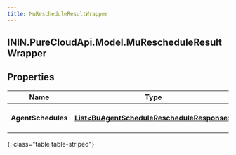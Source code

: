 ```yaml
---
title: MuRescheduleResultWrapper
---
```

## ININ.PureCloudApi.Model.MuRescheduleResultWrapper

## Properties

|Name | Type | Description | Notes|
|------------ | ------------- | ------------- | -------------|
| **AgentSchedules** | [**List&lt;BuAgentScheduleRescheduleResponse&gt;**](BuAgentScheduleRescheduleResponse.html) | The list of agent schedules | [optional] |
{: class="table table-striped"}


